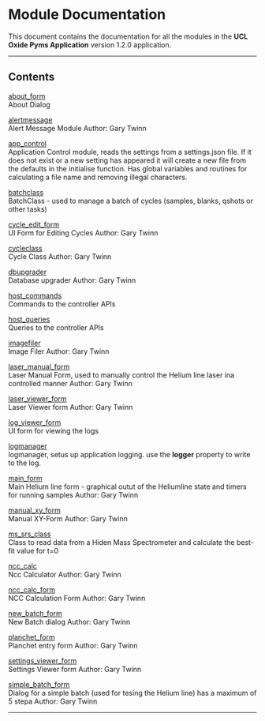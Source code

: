 # Module Documentation


This document contains the documentation for all the modules in the **UCL Oxide Pyms Application** version 1.2.0 application.

---

## Contents


[about_form](./about_form.md)  
About Dialog

[alertmessage](./alertmessage.md)  
Alert Message Module
Author: Gary Twinn

[app_control](./app_control.md)  
Application Control module, reads the settings from a settings.json file. If it does not exist or a new setting
has appeared it will create a new file from the defaults in the initialise function. Has global variables and routines
for calculating a file name and removing illegal characters.

[batchclass](./batchclass.md)  
BatchClass - used to manage a batch of cycles (samples, blanks, qshots or other tasks)

[cycle_edit_form](./cycle_edit_form.md)  
UI Form for Editing Cycles
Author: Gary Twinn

[cycleclass](./cycleclass.md)  
Cycle Class
Author: Gary Twinn

[dbupgrader](./dbupgrader.md)  
Database upgrader
Author: Gary Twinn

[host_commands](./host_commands.md)  
Commands to the controller APIs

[host_queries](./host_queries.md)  
Queries to the controller APIs

[imagefiler](./imagefiler.md)  
Image Filer
Author: Gary Twinn

[laser_manual_form](./laser_manual_form.md)  
Laser Manual Form, used to manually control the Helium line laser ina  controlled manner
Author: Gary Twinn

[laser_viewer_form](./laser_viewer_form.md)  
Laser Viewer form
Author: Gary Twinn

[log_viewer_form](./log_viewer_form.md)  
UI form for viewing the logs

[logmanager](./logmanager.md)  
logmanager, setus up application logging. use the **logger** property to
write to the log.

[main_form](./main_form.md)  
Main Helium line form - graphical outut of the Heliumline state and timers for running samples
Author: Gary Twinn

[manual_xy_form](./manual_xy_form.md)  
Manual XY-Form
Author: Gary Twinn

[ms_srs_class](./ms_srs_class.md)  
Class to read data from a Hiden Mass Spectrometer and calculate the best-fit value for t=0

[ncc_calc](./ncc_calc.md)  
Ncc Calculator
Author: Gary Twinn

[ncc_calc_form](./ncc_calc_form.md)  
NCC Calculation Form
Author: Gary Twinn

[new_batch_form](./new_batch_form.md)  
New Batch dialog
Author: Gary Twinn

[planchet_form](./planchet_form.md)  
Planchet entry form
Author: Gary Twinn

[settings_viewer_form](./settings_viewer_form.md)  
Settings Viewer form
Author: Gary Twinn

[simple_batch_form](./simple_batch_form.md)  
Dialog for a simple batch (used for tesing the Helium line) has a maximum of 5 stepa
Author: Gary Twinn


---

